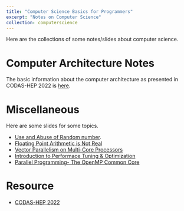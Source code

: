 ```yaml
---
title: "Computer Science Basics for Programmers"
excerpt: "Notes on Computer Science"
collection: computerscience
---
```


Here are the collections of some notes/slides about computer science.

# Computer Architecture Notes
The basic information about the computer architecture as presented in CODAS-HEP 2022 is [here](https://abinashpun.github.io/comscfiles/WhatEveryCompPhysShouldKnow.pdf).

# Miscellaneous
Here are some slides for some topics.
- [Use and Abuse of Random number](https://abinashpun.github.io/comscfiles/RandomAbuse2019.pdf). 
- [Floating Point Arithmetic is Not Real](https://abinashpun.github.io/comscfiles/FloatingPoint_CoDaS-HEP2022.pdf)
- [Vector Parallelism on Multi-Core Processors](https://abinashpun.github.io/comscfiles/VectorParallelismMultiCoreProcs.pdf)
- [Introduction to Performace Tuning & Optimization](https://abinashpun.github.io/comscfiles/IntroPerfTuningOpt.pdf)
- [Parallel Programming-  The OpenMP Common Core](https://github.com/abinashpun/ParProgForPhys)


# Resource
 - [CODAS-HEP 2022](https://indico.cern.ch/event/1151367/timetable/)